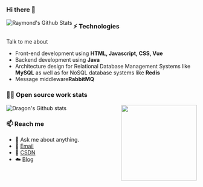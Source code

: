 ### Hi there 👋

<img align="left" alt="Raymond's Github Stats" src="https://github-readme-stats.vercel.app/api?username=wenMN1994&show_icons=true&hide_border=true&count_private=true" />

### ⚡ Technologies
Talk to me about
- Front-end development using **HTML, Javascript, CSS, Vue**
- Backend development using **Java**
- Architecture design for Relational Database Management Systems like **MySQL** as well as for NoSQL database systems like **Redis**
- Message middleware**RabbitMQ**


### 👨‍💻 Open source work stats

![Dragon's Github stats](https://github-readme-stats.vercel.app/api?username=wenMN1994&show_icons=true)
<img align='right' src='https://octodex.github.com/images/hula_loop_octodex03.gif' width='200"'>

### 📫 Reach me 

- 💬 Ask me about anything.
- 📧 <a href="mailto:18475536452@163.com">Email</a>
- 📖 <a href = "https://blog.csdn.net/baidu_33267079">CSDN</a>
- ☁️ <a href = "http://www.dragonwen.cn/">Blog</a>


<!--
**wenMN1994/wenMN1994** is a ✨ _special_ ✨ repository because its `README.md` (this file) appears on your GitHub profile.

Here are some ideas to get you started:

- 🔭 I’m currently working on ...
- 🌱 I’m currently learning ...
- 👯 I’m looking to collaborate on ...
- 🤔 I’m looking for help with ...
- 💬 Ask me about ...
- 📫 How to reach me: ...
- 😄 Pronouns: ...
- ⚡ Fun fact: ...
-->
